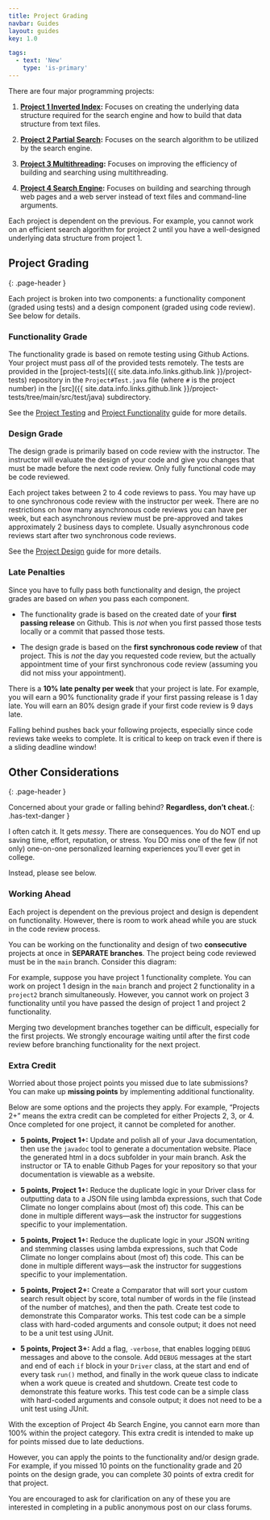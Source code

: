 ```yaml
---
title: Project Grading
navbar: Guides
layout: guides
key: 1.0

tags:
  - text: 'New'
    type: 'is-primary'
---
```


There are four major programming projects:

  1. **[Project 1 Inverted Index](project-1.md):** Focuses on creating the underlying data structure required for the search engine and how to build that data structure from text files.

  2. **[Project 2 Partial Search](project-2.md):** Focuses on the search algorithm to be utilized by the search engine.

  3. **[Project 3 Multithreading](project-3.md):** Focuses on improving the efficiency of building and searching using multithreading.

  4. **[Project 4 Search Engine](project-4.md):** Focuses on building and searching through web pages and a web server instead of text files and command-line arguments.

Each project is dependent on the previous. For example, you cannot work on an efficient search algorithm for project 2 until you have a well-designed underlying data structure from project 1.

## Project Grading
{: .page-header }

Each project is broken into two components: a functionality component (graded using tests) and a design component (graded using code review). See below for details.

### Functionality Grade

The functionality grade is based on remote testing using Github Actions. Your project must pass *all* of the provided tests remotely. The tests are provided in the [project-tests]({{ site.data.info.links.github.link }}/project-tests) repository in the `Project#Test.java` file (where `#` is the project number) in the [src]({{ site.data.info.links.github.link }}/project-tests/tree/main/src/test/java) subdirectory.

See the [Project Testing](project-testing.html) and [Project Functionality](project-functionality.html) guide for more details.

### Design Grade

The design grade is primarily based on code review with the instructor. The instructor will evaluate the design of your code and give you changes that must be made before the next code review. Only fully functional code may be code reviewed.

Each project takes between 2 to 4 code reviews to pass. You may have up to one synchronous code review with the instructor per week. There are no restrictions on how many asynchronous code reviews you can have per week, but each asynchronous review must be pre-approved and takes approximately 2 business days to complete. Usually asynchronous code reviews start after two synchronous code reviews.

See the [Project Design](project-design.html) guide for more details.

### Late Penalties

Since you have to fully pass both functionality and design, the project grades are based on *when* you pass each component.

  - The functionality grade is based on the created date of your **first passing release** on Github. This is *not* when you first passed those tests locally or a commit that passed those tests.

  - The design grade is based on the **first synchronous code review** of that project. This is *not* the day you requested code review, but the actually appointment time of your first synchronous code review (assuming you did not miss your appointment).

There is a **10% late penalty per week** that your project is late. For example, you will earn a 90% functionality grade if your first passing release is 1 day late. You will earn an 80% design grade if your first code review is 9 days late.

Falling behind pushes back your following projects, especially since code reviews take weeks to complete. It is critical to keep on track even if there is a sliding deadline window!

## Other Considerations
{: .page-header }

Concerned about your grade or falling behind? **Regardless, don’t cheat.**{: .has-text-danger }

I often catch it. It gets *messy*. There are consequences. You do NOT end up saving time, effort, reputation, or stress. You DO miss one of the few (if not only) one-on-one personalized learning experiences you’ll ever get in college.

Instead, please see below.

### Working Ahead

Each project is dependent on the previous project and design is dependent on functionality. However, there is room to work ahead while you are stuck in the code review process.

You can be working on the functionality and design of two **consecutive** projects at once in **SEPARATE branches**. The project being code reviewed must be in the `main` branch. Consider this diagram:



For example, suppose you have project 1 functionality complete. You can work on project 1 design in the `main` branch and project 2 functionality in a `project2` branch simultaneously. However, you cannot work on project 3 functionality until you have passed the design of project 1 and project 2 functionality.

Merging two development branches together can be difficult, especially for the first projects. We strongly encourage waiting until after the first code review before branching functionality for the next project.

### Extra Credit

Worried about those project points you missed due to late submissions? You can make up **missing points** by implementing additional functionality.

Below are some options and the projects they apply. For example, “Projects 2+” means the extra credit can be completed for either Projects 2, 3, or 4. Once completed for one project, it cannot be completed for another.

  - **5 points, Project 1+:** Update and polish all of your Java documentation, then use the `javadoc` tool to generate a documentation website. Place the generated html in a docs subfolder in your main branch. Ask the instructor or TA to enable Github Pages for your repository so that your documentation is viewable as a website.

  - **5 points, Project 1+:** Reduce the duplicate logic in your Driver class for outputting data to a JSON file using lambda expressions, such that Code Climate no longer complains about (most of) this code. This can be done in multiple different ways—ask the instructor for suggestions specific to your implementation.

  - **5 points, Project 1+:** Reduce the duplicate logic in your JSON writing and stemming classes using lambda expressions, such that Code Climate no longer complains about (most of) this code. This can be done in multiple different ways—ask the instructor for suggestions specific to your implementation.

  - **5 points, Project 2+:** Create a Comparator that will sort your custom search result object by score, total number of words in the file (instead of the number of matches), and then the path. Create test code to demonstrate this Comparator works. This test code can be a simple class with hard-coded arguments and console output; it does not need to be a unit test using JUnit.

  - **5 points, Project 3+:** Add a flag, `-verbose`, that enables logging `DEBUG` messages and above to the console. Add `DEBUG` messages at the start and end of each `if` block in your `Driver` class, at the start and end of every task `run()` method, and finally in the work queue class to indicate when a work queue is created and shutdown. Create test code to demonstrate this feature works. This test code can be a simple class with hard-coded arguments and console output; it does not need to be a unit test using JUnit.

With the exception of Project 4b Search Engine, you cannot earn more than 100% within the project category. This extra credit is intended to make up for points missed due to late deductions.

However, you can apply the points to the functionality and/or design grade. For example, if you missed 10 points on the functionality grade and 20 points on the design grade, you can complete 30 points of extra credit for that project.

You are encouraged to ask for clarification on any of these you are interested in completing in a public anonymous post on our class forums.
